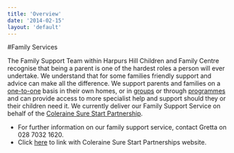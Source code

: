 ```yaml
---
title: 'Overview'
date: '2014-02-15'
layout: 'default'
---
```

#Family Services

The Family Support Team within Harpurs Hill Children and Family Centre recognise  that being a parent is one of the hardest roles a person will ever undertake.  We understand that for some families friendly support and advice can make all the difference. We support parents and families on a [one-to-one](/families/one-to-ones) basis in their own homes, or in [groups](/groups) or through [programmes](/families/programmes) and can provide access to more specialist help and support should they or their children need it.  We currently deliver our Family Support Service on behalf of the [Coleraine Sure Start Partnership](http://www.colerainesurestart.org.uk).

- For further information on our family support service, contact Gretta on 028 7032 1620.  
- Click [here](http://www.colerainesurestart.org.uk) to link with Coleraine Sure Start Partnerships website.  
